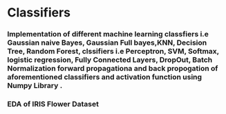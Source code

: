 # Classifiers
### Implementation of different machine learning classfiers i.e Gaussian naive Bayes, Gaussian Full bayes,KNN, Decision Tree, Random Forest,  clssifiers i.e Perceptron, SVM, Softmax, logistic  regression, Fully Connected Layers, DropOut, Batch Normalization forward propagationa and back propogation of aforementioned classifiers and activation function using Numpy Library .

### EDA of IRIS Flower Dataset
